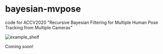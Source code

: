 # bayesian-mvpose
code for ACCV2020 "Recursive Bayesian Filtering for Multiple Human Pose Tracking from Multiple Cameras"

![example_shelf](https://user-images.githubusercontent.com/19196641/87098973-de3a0680-c248-11ea-9f8d-26b21360652d.gif)

Coming soon!
